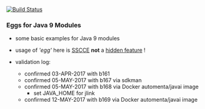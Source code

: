 [![Build Status](https://travis-ci.org/codetojoy/easter_eggs_for_java_9.svg?branch=master)](https://travis-ci.org/codetojoy/easter_eggs_for_java_9)

### Eggs for Java 9 Modules

* some basic examples for Java 9 modules 
* usage of *'egg'* here is [SSCCE](http://sscce.org/) **not** a [hidden feature](https://en.wikipedia.org/wiki/Easter_egg_(media)) !

* validation log:
    * confirmed 03-APR-2017 with b161
    * confirmed 05-MAY-2017 with b167 via sdkman
    * confirmed 05-MAY-2017 with b168 via Docker automenta/javai image
        * set JAVA_HOME for jlink
    * confirmed 12-MAY-2017 with b169 via Docker automenta/javai image

